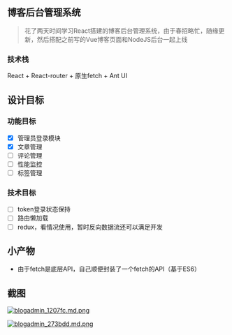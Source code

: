 ## 博客后台管理系统
> 花了两天时间学习React搭建的博客后台管理系统，由于春招略忙，随缘更新，然后搭配之前写的Vue博客页面和NodeJS后台一起上线

### 技术栈
React + React-router + 原生fetch + Ant UI

## 设计目标
### 功能目标
- [x] 管理员登录模块
- [x] 文章管理
- [ ] 评论管理
- [ ] 性能监控
- [ ] 标签管理
### 技术目标
- [ ] token登录状态保持
- [ ] 路由懒加载
- [ ] redux，看情况使用，暂时反向数据流还可以满足开发

## 小产物
- 由于fetch是底层API，自己顺便封装了一个fetch的API（基于ES6）

## 截图
[![blogadmin_1207fc.md.png](https://miao.su/images/2018/04/01/blogadmin_1207fc.md.png)](https://miao.su/image/w0RQz)

[![blogadmin_273bdd.md.png](https://miao.su/images/2018/04/01/blogadmin_273bdd.md.png)](https://miao.su/image/w0oVH)
